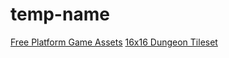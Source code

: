 # temp-name


[Free Platform Game Assets](https://assetstore.unity.com/packages/2d/environments/free-platform-game-assets-85838)
[16x16 Dungeon Tileset](https://0x72.itch.io/16x16-dungeon-tileset)
